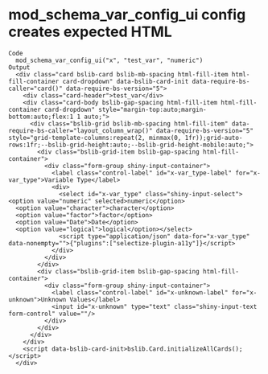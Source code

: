 # mod_schema_var_config_ui config creates expected HTML

    Code
      mod_schema_var_config_ui("x", "test_var", "numeric")
    Output
      <div class="card bslib-card bslib-mb-spacing html-fill-item html-fill-container card-dropdown" data-bslib-card-init data-require-bs-caller="card()" data-require-bs-version="5">
        <div class="card-header">test_var</div>
        <div class="card-body bslib-gap-spacing html-fill-item html-fill-container card-dropdown" style="margin-top:auto;margin-bottom:auto;flex:1 1 auto;">
          <div class="bslib-grid bslib-mb-spacing html-fill-item" data-require-bs-caller="layout_column_wrap()" data-require-bs-version="5" style="grid-template-columns:repeat(2, minmax(0, 1fr));grid-auto-rows:1fr;--bslib-grid-height:auto;--bslib-grid-height-mobile:auto;">
            <div class="bslib-grid-item bslib-gap-spacing html-fill-container">
              <div class="form-group shiny-input-container">
                <label class="control-label" id="x-var_type-label" for="x-var_type">Variable Type</label>
                <div>
                  <select id="x-var_type" class="shiny-input-select"><option value="numeric" selected>numeric</option>
      <option value="character">character</option>
      <option value="factor">factor</option>
      <option value="Date">Date</option>
      <option value="logical">logical</option></select>
                  <script type="application/json" data-for="x-var_type" data-nonempty="">{"plugins":["selectize-plugin-a11y"]}</script>
                </div>
              </div>
            </div>
            <div class="bslib-grid-item bslib-gap-spacing html-fill-container">
              <div class="form-group shiny-input-container">
                <label class="control-label" id="x-unknown-label" for="x-unknown">Unknown Values</label>
                <input id="x-unknown" type="text" class="shiny-input-text form-control" value=""/>
              </div>
            </div>
          </div>
        </div>
        <script data-bslib-card-init>bslib.Card.initializeAllCards();</script>
      </div>

